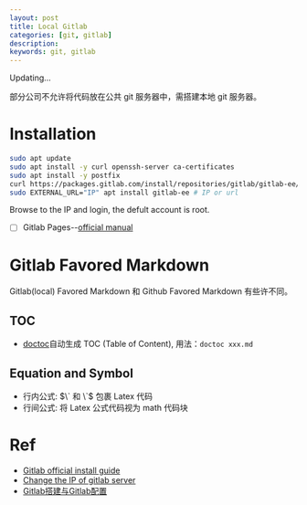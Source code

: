 ```yaml
---
layout: post
title: Local Gitlab
categories: [git, gitlab]
description: 
keywords: git, gitlab
---
```


Updating...

部分公司不允许将代码放在公共 git 服务器中，需搭建本地 git 服务器。

# Installation

```bash
sudo apt update
sudo apt install -y curl openssh-server ca-certificates
sudo apt install -y postfix
curl https://packages.gitlab.com/install/repositories/gitlab/gitlab-ee/script.deb.sh | sudo bash
sudo EXTERNAL_URL="IP" apt install gitlab-ee # IP or url
```

Browse to the IP and login, the defult account is root.

- [ ] Gitlab Pages--[official manual](https://docs.gitlab.com/ee/user/project/pages/)

# Gitlab Favored Markdown
Gitlab(local) Favored Markdown 和 Github Favored Markdown 有些许不同。


## TOC

- [doctoc](https://github.com/thlorenz/doctoc)自动生成 TOC (Table of Content), 用法：`doctoc xxx.md`

## Equation and Symbol

- 行内公式: $\` 和 \`$ 包裹 Latex 代码
- 行间公式: 将 Latex 公式代码视为 math 代码块



# Ref
- [Gitlab official install guide](https://about.gitlab.com/install/#ubuntu)
- [Change the IP of gitlab server](https://blog.csdn.net/will5451/article/details/80420014)
- [Gitlab搭建与Gitlab配置](https://www.jastrelax.com/pages/2018-05-05-gitlab-pages/)
